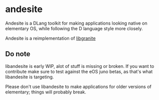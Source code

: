 # andesite
Andesite is a DLang toolkit for making applications looking native on elementary OS, while following the D language style more closely.

Andesite is a reimplementation of [libgranite](https://github.com/elementary/granite)

## Do note

libandesite is early WIP, alot of stuff is missing or broken. If you want to contribute make sure to test against the eOS juno betas, as that's what libandesite is targeting.

Please don't use libandesite to make applications for older versions of elementary; things will probably break.
